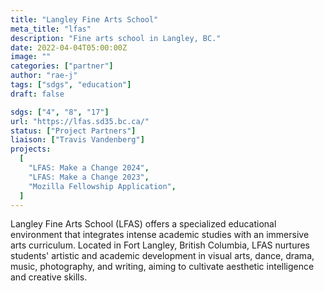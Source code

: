 ```yaml
---
title: "Langley Fine Arts School"
meta_title: "lfas"
description: "Fine arts school in Langley, BC."
date: 2022-04-04T05:00:00Z
image: ""
categories: ["partner"]
author: "rae-j"
tags: ["sdgs", "education"]
draft: false

sdgs: ["4", "8", "17"]
url: "https://lfas.sd35.bc.ca/"
status: ["Project Partners"]
liaison: ["Travis Vandenberg"]
projects:
  [
    "LFAS: Make a Change 2024",
    "LFAS: Make a Change 2023",
    "Mozilla Fellowship Application",
  ]
---
```


Langley Fine Arts School (LFAS) offers a specialized educational environment that integrates intense academic studies with an immersive arts curriculum. Located in Fort Langley, British Columbia, LFAS nurtures students' artistic and academic development in visual arts, dance, drama, music, photography, and writing, aiming to cultivate aesthetic intelligence and creative skills.

